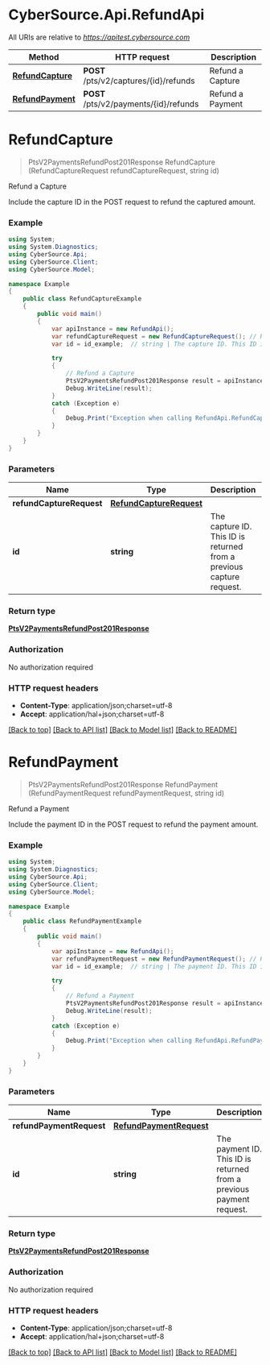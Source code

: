 # CyberSource.Api.RefundApi

All URIs are relative to *https://apitest.cybersource.com*

Method | HTTP request | Description
------------- | ------------- | -------------
[**RefundCapture**](RefundApi.md#refundcapture) | **POST** /pts/v2/captures/{id}/refunds | Refund a Capture
[**RefundPayment**](RefundApi.md#refundpayment) | **POST** /pts/v2/payments/{id}/refunds | Refund a Payment


<a name="refundcapture"></a>
# **RefundCapture**
> PtsV2PaymentsRefundPost201Response RefundCapture (RefundCaptureRequest refundCaptureRequest, string id)

Refund a Capture

Include the capture ID in the POST request to refund the captured amount. 

### Example
```csharp
using System;
using System.Diagnostics;
using CyberSource.Api;
using CyberSource.Client;
using CyberSource.Model;

namespace Example
{
    public class RefundCaptureExample
    {
        public void main()
        {
            var apiInstance = new RefundApi();
            var refundCaptureRequest = new RefundCaptureRequest(); // RefundCaptureRequest | 
            var id = id_example;  // string | The capture ID. This ID is returned from a previous capture request.

            try
            {
                // Refund a Capture
                PtsV2PaymentsRefundPost201Response result = apiInstance.RefundCapture(refundCaptureRequest, id);
                Debug.WriteLine(result);
            }
            catch (Exception e)
            {
                Debug.Print("Exception when calling RefundApi.RefundCapture: " + e.Message );
            }
        }
    }
}
```

### Parameters

Name | Type | Description  | Notes
------------- | ------------- | ------------- | -------------
 **refundCaptureRequest** | [**RefundCaptureRequest**](RefundCaptureRequest.md)|  | 
 **id** | **string**| The capture ID. This ID is returned from a previous capture request. | 

### Return type

[**PtsV2PaymentsRefundPost201Response**](PtsV2PaymentsRefundPost201Response.md)

### Authorization

No authorization required

### HTTP request headers

 - **Content-Type**: application/json;charset=utf-8
 - **Accept**: application/hal+json;charset=utf-8

[[Back to top]](#) [[Back to API list]](../README.md#documentation-for-api-endpoints) [[Back to Model list]](../README.md#documentation-for-models) [[Back to README]](../README.md)

<a name="refundpayment"></a>
# **RefundPayment**
> PtsV2PaymentsRefundPost201Response RefundPayment (RefundPaymentRequest refundPaymentRequest, string id)

Refund a Payment

Include the payment ID in the POST request to refund the payment amount. 

### Example
```csharp
using System;
using System.Diagnostics;
using CyberSource.Api;
using CyberSource.Client;
using CyberSource.Model;

namespace Example
{
    public class RefundPaymentExample
    {
        public void main()
        {
            var apiInstance = new RefundApi();
            var refundPaymentRequest = new RefundPaymentRequest(); // RefundPaymentRequest | 
            var id = id_example;  // string | The payment ID. This ID is returned from a previous payment request.

            try
            {
                // Refund a Payment
                PtsV2PaymentsRefundPost201Response result = apiInstance.RefundPayment(refundPaymentRequest, id);
                Debug.WriteLine(result);
            }
            catch (Exception e)
            {
                Debug.Print("Exception when calling RefundApi.RefundPayment: " + e.Message );
            }
        }
    }
}
```

### Parameters

Name | Type | Description  | Notes
------------- | ------------- | ------------- | -------------
 **refundPaymentRequest** | [**RefundPaymentRequest**](RefundPaymentRequest.md)|  | 
 **id** | **string**| The payment ID. This ID is returned from a previous payment request. | 

### Return type

[**PtsV2PaymentsRefundPost201Response**](PtsV2PaymentsRefundPost201Response.md)

### Authorization

No authorization required

### HTTP request headers

 - **Content-Type**: application/json;charset=utf-8
 - **Accept**: application/hal+json;charset=utf-8

[[Back to top]](#) [[Back to API list]](../README.md#documentation-for-api-endpoints) [[Back to Model list]](../README.md#documentation-for-models) [[Back to README]](../README.md)

